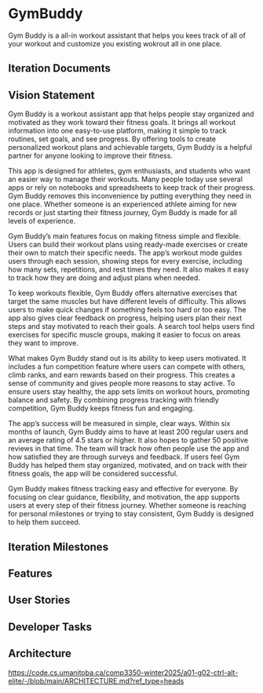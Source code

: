 # GymBuddy

Gym Buddy is a all-in workout assistant that helps you kees track of all of your workout and customize you existing wokrout  all  in one place.

## Iteration Documents

## Vision Statement

Gym Buddy is a workout assistant app that helps people stay organized and motivated as they work toward their fitness goals. It brings all workout information into one easy-to-use platform, making it simple to track routines, set goals, and see progress. By offering tools to create personalized workout plans and achievable targets, Gym Buddy is a helpful partner for anyone looking to improve their fitness.

This app is designed for athletes, gym enthusiasts, and students who want an easier way to manage their workouts. Many people today use several apps or rely on notebooks and spreadsheets to keep track of their progress. Gym Buddy removes this inconvenience by putting everything they need in one place. Whether someone is an experienced athlete aiming for new records or just starting their fitness journey, Gym Buddy is made for all levels of experience.

Gym Buddy’s main features focus on making fitness simple and flexible. Users can build their workout plans using ready-made exercises or create their own to match their specific needs. The app’s workout mode guides users through each session, showing steps for every exercise, including how many sets, repetitions, and rest times they need. It also makes it easy to track how they are doing and adjust plans when needed.

To keep workouts flexible, Gym Buddy offers alternative exercises that target the same muscles but have different levels of difficulty. This allows users to make quick changes if something feels too hard or too easy. The app also gives clear feedback on progress, helping users plan their next steps and stay motivated to reach their goals. A search tool helps users find exercises for specific muscle groups, making it easier to focus on areas they want to improve.

What makes Gym Buddy stand out is its ability to keep users motivated. It includes a fun competition feature where users can compete with others, climb ranks, and earn rewards based on their progress. This creates a sense of community and gives people more reasons to stay active. To ensure users stay healthy, the app sets limits on workout hours, promoting balance and safety. By combining progress tracking with friendly competition, Gym Buddy keeps fitness fun and engaging.

The app’s success will be measured in simple, clear ways. Within six months of launch, Gym Buddy aims to have at least 200 regular users and an average rating of 4.5 stars or higher. It also hopes to gather 50 positive reviews in that time. The team will track how often people use the app and how satisfied they are through surveys and feedback. If users feel Gym Buddy has helped them stay organized, motivated, and on track with their fitness goals, the app will be considered successful.

Gym Buddy makes fitness tracking easy and effective for everyone. By focusing on clear guidance, flexibility, and motivation, the app supports users at every step of their fitness journey. Whether someone is reaching for personal milestones or trying to stay consistent, Gym Buddy is designed to help them succeed.



## Iteration Milestones

## Features

## User Stories

## Developer Tasks

## Architecture
https://code.cs.umanitoba.ca/comp3350-winter2025/a01-g02-ctrl-alt-elite/-/blob/main/ARCHITECTURE.md?ref_type=heads
